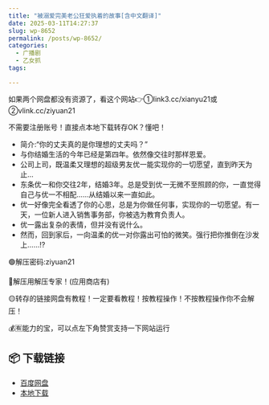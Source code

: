 ```yaml
---
title: "被溺爱完美老公狂爱执着的故事[含中文翻译]"
date: 2025-03-11T14:27:37
slug: wp-8652
permalink: /posts/wp-8652/
categories:
  - 广播剧
  - 乙女抓
tags:

---
```


如果两个网盘都没有资源了，看这个网站👉①link3.cc/xianyu21或②vlink.cc/ziyuan21

不需要注册账号！直接点本地下载转存OK？懂吧！

*   简介:“你的丈夫真的是你理想的丈夫吗？”
*   与你结婚生活的今年已经是第四年。依然像交往时那样恩爱。
*   公司上司，既温柔又理想的超级男友优一能实现你的一切愿望，直到昨天为止…
*   东条优一和你交往2年，结婚3年。总是受到优一无微不至照顾的你，一直觉得自己与优一不相配……从结婚以来一直如此。
*   优一好像完全看透了你的心思，总是为你做任何事，实现你的一切愿望。有一天，一位新人进入销售事务部，你被选为教育负责人。
*   优一露出复杂的表情，但并没有说什么。
*   然而，回到家后，一向温柔的优一对你露出可怕的微笑。强行把你推倒在沙发上……!?

🟢解压密码:ziyuan21

🔵解压用解压专家！(应用商店有)

🟡转存的链接网盘有教程！一定要看教程！按教程操作！不按教程操作你不会解压！

💰🈶能力的宝，可以点左下角赞赏支持一下网站运行

## 📦 下载链接
- [百度网盘](https://blziyuan21.com/pay-download/8652?key=fed9b8c39e&down_id=0)
- [本地下载](https://blziyuan21.com/pay-download/8652?key=fed9b8c39e&down_id=1)


